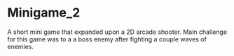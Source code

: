 # Minigame_2
A short mini game that expanded upon a 2D arcade shooter. Main challenge for this game was to a a boss enemy after fighting a couple waves of enemies.

